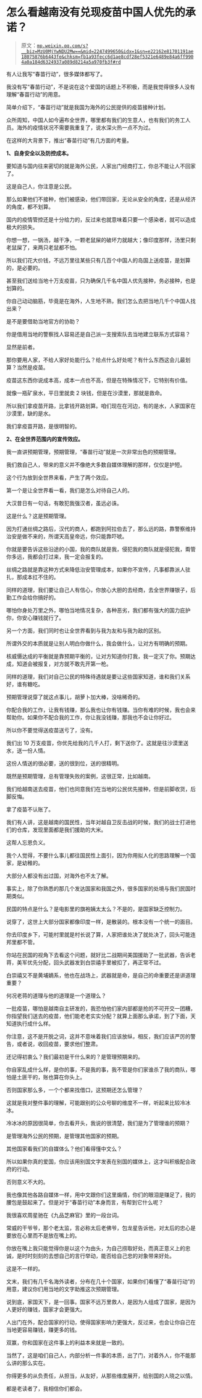 # 怎么看越南没有兑现疫苗中国人优先的承诺？

> 原文：[`mp.weixin.qq.com/s?__biz=MzU0MjYwNDU2Mw==&mid=2247499650&idx=1&sn=e22162e81701191ae18075876b6443fe&chksm=fb1a93fecc6d1ae8cdf28ef5321e6489e84a6ff9904a0a184d6324937a089d8214a5a970fb3f#rd`](http://mp.weixin.qq.com/s?__biz=MzU0MjYwNDU2Mw==&mid=2247499650&idx=1&sn=e22162e81701191ae18075876b6443fe&chksm=fb1a93fecc6d1ae8cdf28ef5321e6489e84a6ff9904a0a184d6324937a089d8214a5a970fb3f#rd)

有人让我写“春苗行动”，很多媒体都写了。

我没有写“春苗行动”，不是说在这个爱国的话题上不积极，而是我觉得很多人没有理解“春苗行动”的用意。

简单介绍下，“春苗行动”就是我国为海外的公民提供的疫苗接种计划。

众所周知，中国人如今遍布全世界，哪里都有我们的生意人，也有我们的务工人员。海外的疫情状况不需要我重复了，说水深火热一点不为过。

在这样的大背景下，推出“春苗行动”有几方面的考量。

**1、自身安全以及防控成本。**

要知道与国内往来密切的就是海外公民，人家出门经商打工，你总不能让人不回家了。

这是自己人，你注意是公民。

那么如果他们不接种，他们被感染，他们带回家，无论从安全的角度，还是从经济的角度，都不划算。

国内的疫情管控还是十分给力的，反过来也就意味着只要一个感染者，就可以造成极大的损失。

你想一想，一锅汤，越干净，一颗老鼠屎的破坏力就越大；像印度那样，汤里只剩老鼠屎了，来两只老鼠都不怕。

所以我们花大价钱，不远万里往某些只有几百个中国人的岛国上送疫苗，是划算的，是必要的。

甚至我们送给当地十万支疫苗，只为确保几千名中国人优先接种，务必接种，也是划算的。

你自己动动脑筋，毕竟是在海外，人生地不熟，我们怎么去把当地几千个中国人找出来？

是不是要借助当地官方的协助？

你是借用当地的警察找人容易还是自己派一支搜索队去当地建立联系方式容易？

显然是前者。

那你要用人家，不给人家好处能行么？给点什么好处呢？有什么东西这会儿最划算？当然是疫苗。

疫苗这东西你说成本高，成本一点也不高，但是在特殊情况下，它特别有价值。

就像一瓶矿泉水，平日里就卖 2 块钱，但是在沙漠里，那就是救命。

所以我们拿疫苗开路，比拿钱开路划算。咱们现在在河边，有的是水，人家国家在沙漠里，缺的是水。

我们拿疫苗开路，是很明智的。

**2、在全世界范围内的宣传效应。**

我一直讲预期管理，预期管理，“春苗行动”就是一次非常出色的预期管理。

我们救自己人，带来的意义并不像绝大多数自媒体理解的那样，仅仅是护短。

这个行为放到全世界来看，产生了两个效应。

第一个是让全世界看一看，我们是怎么对待自己人的。

大汉昔日有一句话，有敢犯我强汉者，虽远必诛。

这是什么？这是预期管理。

因为打通丝绸之路后，汉代的商人，都跑到阿拉伯去了，那么远的路，靠警察维持治安是做不来的，所谓天高皇帝远，你只能靠吓唬。

你就是要告诉这些沿途的小国，我的商队就是我，侵犯我的商队就是侵犯我，甭管你多远，我都会打过来，我一定会报复的。

丝绸之路就是靠这种方式来降低治安管理成本，如果你不宣传，凡事都靠派人驻扎，那成本扛不住的。

同样的道理，我们要让自己人有信心，你放心大胆的去经商，去全世界赚银子，后勤工作会给你搞好的。

哪怕你身处万里之外，哪怕当地情况复杂，各种恶劣，我们都有强大的国力庇护你，你安心赚钱就行了。

另一个方面，我们同时也让全世界看到与我为友和与我为敌的区别。

所谓外交的本质就是让别人明白你做什么，我会做什么，让对方有明确的预期。

核威慑达成的平衡就是靠预期平衡的，让对方知道你打我，我一定灭了你。预期达成，知道会被报复，对方就不敢先开第一枪。

同样的道理，我们对自己公民的特殊待遇就是要让这些国家知道，谁和我们关系好，谁有糖吃。

预期管理说穿了就这点事儿，胡萝卜加大棒，没啥稀奇的。

你配合我的工作，让我有钱赚，那么我也让你有钱赚。当你有难的时候，我也会来帮助你。如果你不配合我的工作，你让我没钱赚，那我也不会让你好过。

所以你不要觉得送疫苗送亏了，没有。

我们出 10 万支疫苗，你优先给我的几千人打，剩下送你了。这就是往沙漠里送水，送一份人情。

这份人情送的很必要，送的很到位，送的很精明。

既然是预期管理，总有管理失败的案例，这很正常，比如越南。

我们给越南送去疫苗，他们也同意我们在当地的公民优先接种，但是前脚收货，后脚反悔。

拿了疫苗不认账了。

我们有人讲，这是越南的国民性，当年对越自卫反击战的时候，我们的战士打进他们的仓库，发现里面都是我们援助的大米。

这帮人忘恩负义。

我个人觉得，不要什么事儿都往国民性上面引，因为你用拟人化的思路理解一个国家，是幼稚的。

大部分人都没有出过国，对海外也不太了解。

事实上，除了你熟悉的那几个发达国家和我国之外，很多国家的处境与我们民国时期类似。

民国的特点是什么？是电影里的旗袍姨太太么？不是的，是国家缺乏控制力。

说穿了，这世上大部分国家都像印度一样，是散装的。根本没有一个统一的面目。

你去印度乡下，可能村里就是村长说了算，人家把谁处决了就处决了，回头可能连邦里都不管。

你站在民国的视角下去看这个问题，就好比二战期间美国援助了一批武器，告诉老蒋，美军优先分配，回头武器发到白崇禧手里被扣了，再正常不过。

白崇禧又不是黄埔嫡系，他也在战场上，武器就是命，是自己的命重要还是讲道理重要？

何况老蒋的道理与他的道理是一个道理么？

一批疫苗，哪怕是越南自主研发的，我恐怕他们家内部都是抢的不可开交一团糟，你指望我们送去的疫苗，他们能老老实实分配？就算上面那么承诺，到了下面，天知道执行成什么样。

你注意，这不是开脱之词，这并不意味着我们应该放纵，相反，我们应该严厉的警告，或者说，收回疫苗，要求他们整肃。

还记得初衷么？我们最初是干什么来的？是管理预期来的。

你自家乱成什么样，是你的事，不是我的事，我不管是你们家谁杀了我的商队，哪怕是土匪干的，账也算在你头上。

否则国家那么多，一个个都来找借口，这预期还怎么管理？

这就是我对整件事的理解，可能跟别的公众号聊的维度不一样，听起来比较冷冰冰。

冷冰冰的原因很简单，你去看开头，我说的很清楚，我们是为了管理谁的预期？

是管理海外公民的预期，是管理其他国家的预期。

其他国家看我们的自媒体么？他们看得懂中文么？

所以如果你真的爱国，你应该用别国文字发表在别国的媒体上，这才叫积极配合政府的行动。

否则意义不大的。

我也像其他各路自媒体一样，用中文跟你们这里煽情，你们的眼泪是赚足了，我的腰包是鼓起来了。但是对于“春苗行动”本身而言，有帮到它什么呢？

我很喜欢周星驰在《九品芝麻官》里的一段台词。

常威的干爷爷，那个老太监，言必称太后老佛爷，包龙星告诉他，对太后的忠心是要放在心里而不是放在嘴上的。

你放在嘴上我只能觉得你是以这个为由头，为自己捞取好处，而真正意义上的忠诚，是时时刻刻的去想自己的言行举动，能否给自己忠的对象带来好处。

这是不一样的。

文末，我们有几千名海外读者，分布在几十个国家，如果你们看懂了“春苗行动”的用意，建议你们用当地的文字助推这次预期管理。

说到底，家国天下，是一回事。国家不远万里救人，是因为人组成了国家，是因为人更好的赚钱，国家才会更强大。

人出门在外，配合国家的行动，使得国家影响力更强大，反过来，也会让你自己在当地更容易赚钱，赚更多的钱。

双赢，你和国家在这件事上的利益本来就是一致的。

当然了，这是咱们自己人，内部分析一件事的本质，出了门，对着外人，你不能那么讲的那么实在。

你得更多的从负责任，从担当，从友好，从那些维度展开，给别国的人晓之以情。

都是老读者了，我相信你们都会。